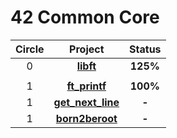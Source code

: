 # 42 Common Core

| Circle | Project | Status |
|:------:|:-------:|:------:|
| 0 | [**libft**](./circle_0/libft) | **125%** |
|||
| 1 | [**ft_printf**](./circle_1/ft_printf) | **100%** |
| 1 | [**get_next_line**](./circle_1/get_next_line) | **-** |
| 1 | [**born2beroot**](./circle_1/Born2beroot) | **-** |
